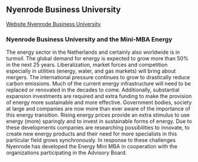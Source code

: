 ## Nyenrode Business University

[Website Nyenrode Business University](http://www.nyenrode.nl/)

### Nyenrode Business University and the Mini-MBA Energy
The energy sector in the Netherlands and certainly also worldwide is in turmoil. The global demand for energy is expected to grow more than 50% in the next 25 years. Liberalization, market forces and competition especially in utilities (energy, water, and gas markets) will bring about mergers. The international pressure continues to grow to drastically reduce carbon emissions. Much of the current energy infrastructure will need to be replaced or renovated in the decades to come. Additionally, substantial expansion investments are required and extra funding to make the provision of energy more sustainable and more effective. Government bodies, society at large and companies are now more than ever aware of the importance of this energy transition. Rising energy prices provide an extra stimulus to use energy (more) sparingly and to invest in sustainable forms of energy. Due to these developments companies are researching possibilities to innovate, to create new energy products and their need for more specialists in this particular field grows synchronously. In response to these challenges Nyenrode has developed the Energy Mini MBA in cooperation with the organizations participating in the Advisory Board.
